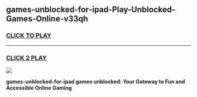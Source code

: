 
## games-unblocked-for-ipad-Play-Unblocked-Games-Online-v33qh
<h3>
<a href="https://premium76.site?title=games-unblocked-for-ipad&ref=24A">CLICK TO PLAY</a></h3>
<hr>

<h3>
<a href="https://premium76.site?title=games-unblocked-for-ipad&ref=24A">CLICK 2 PLAY</a>
  
</h3>

<a href="https://premium76.site?title=games-unblocked-for-ipad&ref=24A"><img src="https://clearcache.store/games.png"></a>


**games-unblocked-for-ipad games unblocked: Your Gateway to Fun and Accessible Online Gaming**
